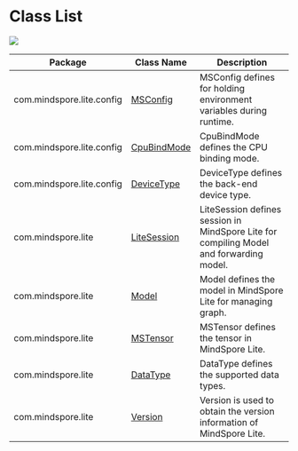 # Class List

<a href="https://gitee.com/mindspore/docs/blob/r1.5/docs/lite/api/source_en/api_java/class_list.md" target="_blank"><img src="https://gitee.com/mindspore/docs/raw/r1.5/resource/_static/logo_source_en.png"></a>

| Package                   | Class Name | Description                                              |
| ------------------------- | -------------- | ------------------------------------------------------------ |
| com.mindspore.lite.config | [MSConfig](https://www.mindspore.cn/lite/api/en/r1.5/api_java/msconfig.html) | MSConfig defines for holding environment variables during runtime. |
| com.mindspore.lite.config | [CpuBindMode](https://gitee.com/mindspore/mindspore/blob/r1.5/mindspore/lite/java/java/common/src/main/java/com/mindspore/lite/config/CpuBindMode.java) | CpuBindMode defines the CPU binding mode.                    |
| com.mindspore.lite.config | [DeviceType](https://gitee.com/mindspore/mindspore/blob/r1.5/mindspore/lite/java/java/common/src/main/java/com/mindspore/lite/config/DeviceType.java) | DeviceType defines the back-end device type.                 |
| com.mindspore.lite        | [LiteSession](https://www.mindspore.cn/lite/api/en/r1.5/api_java/lite_session.html) | LiteSession defines session in MindSpore Lite for compiling Model and forwarding model. |
| com.mindspore.lite        | [Model](https://www.mindspore.cn/lite/api/en/r1.5/api_java/model.html) | Model defines the model in MindSpore Lite for managing graph.    |
| com.mindspore.lite        | [MSTensor](https://www.mindspore.cn/lite/api/en/r1.5/api_java/mstensor.html) | MSTensor defines the tensor in MindSpore Lite.                   |
| com.mindspore.lite        | [DataType](https://gitee.com/mindspore/mindspore/blob/r1.5/mindspore/lite/java/java/common/src/main/java/com/mindspore/lite/DataType.java) | DataType defines the supported data types.                   |
| com.mindspore.lite        | [Version](https://gitee.com/mindspore/mindspore/blob/r1.5/mindspore/lite/java/java/common/src/main/java/com/mindspore/lite/Version.java) | Version is used to obtain the version information of MindSpore Lite. |
